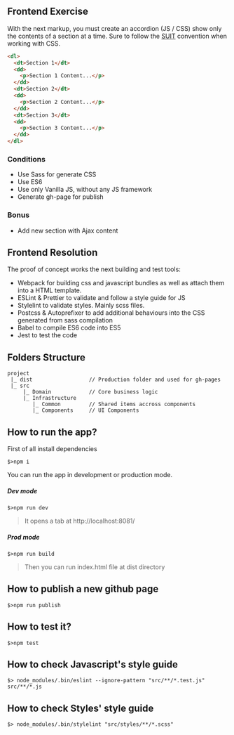 ## Frontend Exercise

With the next markup, you must create an accordion (JS / CSS) show only the contents of a section at a time.
Sure to follow the [SUIT](https://suitcss.github.io/) convention when working with CSS.


```html
<dl>
  <dt>Section 1</dt>
  <dd>
    <p>Section 1 Content...</p>
  </dd>
  <dt>Section 2</dt>
  <dd>
    <p>Section 2 Content...</p>
  </dd>
  <dt>Section 3</dt>
  <dd>
    <p>Section 3 Content...</p>
  </dd>
</dl>
```

### Conditions
* Use Sass for generate CSS
* Use ES6
* Use only Vanilla JS, without any JS framework
* Generate gh-page for publish


### Bonus
* Add new section with Ajax content


## Frontend Resolution
The proof of concept works the next building and test tools:

- Webpack for building css and javascript bundles as well as attach them into a HTML template.
- ESLint & Prettier to validate and follow a style guide for JS
- Stylelint to validate styles. Mainly scss files.
- Postcss & Autoprefixer to add additional behaviours into the CSS generated from sass compilation
- Babel to compile ES6 code into ES5
- Jest to test the code

## Folders Structure

```
project
 |_ dist                  // Production folder and used for gh-pages
 |_ src
     |_ Domain            // Core business logic
     |_ Infrastructure  
        |_ Common         // Shared items accross components
        |_ Components     // UI Components
```

## How to run the app?

First of all install dependencies
```
$>npm i
```

You can run the app in development or production mode.

##### Dev mode
```
$>npm run dev
```
> It opens a tab at http://localhost:8081/

##### Prod mode
```
$>npm run build
```
> Then you can run index.html file at dist directory

## How to publish a new github page
```
$>npm run publish 
```

## How to test it?
```
$>npm test
```

## How to check Javascript's style guide
```
$> node_modules/.bin/eslint --ignore-pattern "src/**/*.test.js" src/**/*.js 
```
## How to check Styles' style guide
```
$> node_modules/.bin/stylelint "src/styles/**/*.scss" 
```